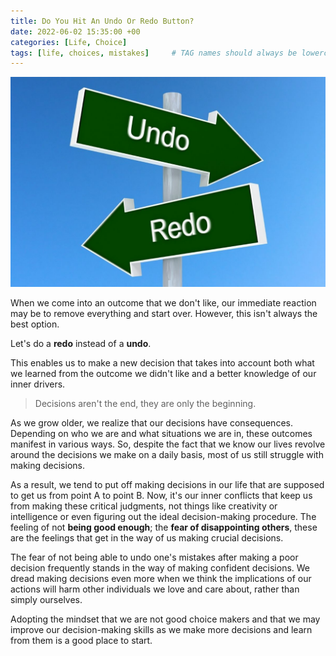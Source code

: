 ```yaml
---
title: Do You Hit An Undo Or Redo Button?
date: 2022-06-02 15:35:00 +00
categories: [Life, Choice]
tags: [life, choices, mistakes]     # TAG names should always be lowercase
---
```


![undo or redo](/assets/img/undo-redo.jpg)

When we come into an outcome that we don't like, our immediate reaction may be to remove everything and start over. However, this isn't always the best option.

Let's do a **redo** instead of a **undo**.

This enables us to make a new decision that takes into account both what we learned from the outcome we didn't like and a better knowledge of our inner drivers.

> Decisions aren't the end, they are only the beginning.

As we grow older, we realize that our decisions have consequences. Depending on who we are and what situations we are in, these outcomes manifest in various ways. So, despite the fact that we know our lives revolve around the decisions we make on a daily basis, most of us still struggle with making decisions.

As a result, we tend to put off making decisions in our life that are supposed to get us from point A to point B. Now, it's our inner conflicts that keep us from making these critical judgments, not things like creativity or intelligence or even figuring out the ideal decision-making procedure. The feeling of not **being good enough**; the **fear of disappointing others**, these are the feelings that get in the way of us making crucial decisions.

The fear of not being able to undo one's mistakes after making a poor decision frequently stands in the way of making confident decisions. We dread making decisions even more when we think the implications of our actions will harm other individuals we love and care about, rather than simply ourselves.

<!-- add doubts here -->

Adopting the mindset that we are not good choice makers and that we may improve our decision-making skills as we make more decisions and learn from them is a good place to start.
